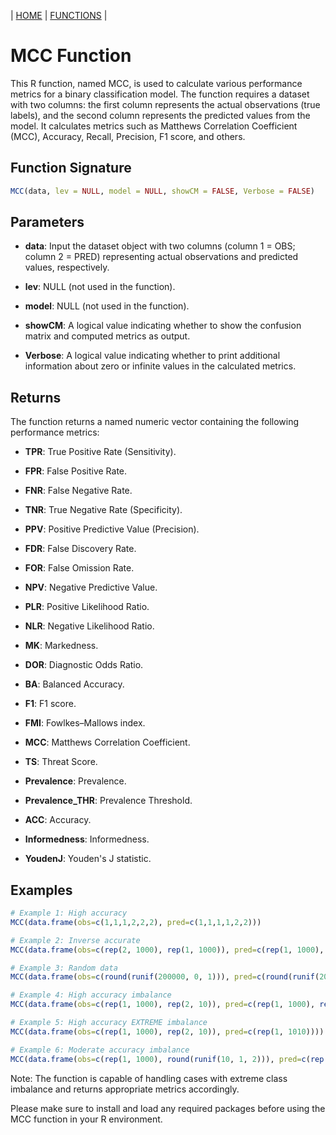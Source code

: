 | [HOME](https://github.com/Rrtk2/RRLab)  |  [FUNCTIONS](https://github.com/Rrtk2/RRLab/blob/master/docs/Functions/FunctionsOverview.md)  | 

# MCC Function

This R function, named MCC, is used to calculate various performance metrics for a binary classification model. The function requires a dataset with two columns: the first column represents the actual observations (true labels), and the second column represents the predicted values from the model. It calculates metrics such as Matthews Correlation Coefficient (MCC), Accuracy, Recall, Precision, F1 score, and others.

## Function Signature

```R
MCC(data, lev = NULL, model = NULL, showCM = FALSE, Verbose = FALSE)
```

## Parameters

- **data**: Input the dataset object with two columns (column 1 = OBS; column 2 = PRED) representing actual observations and predicted values, respectively.

- **lev**: NULL (not used in the function).

- **model**: NULL (not used in the function).

- **showCM**: A logical value indicating whether to show the confusion matrix and computed metrics as output.

- **Verbose**: A logical value indicating whether to print additional information about zero or infinite values in the calculated metrics.

## Returns

The function returns a named numeric vector containing the following performance metrics:

- **TPR**: True Positive Rate (Sensitivity).

- **FPR**: False Positive Rate.

- **FNR**: False Negative Rate.

- **TNR**: True Negative Rate (Specificity).

- **PPV**: Positive Predictive Value (Precision).

- **FDR**: False Discovery Rate.

- **FOR**: False Omission Rate.

- **NPV**: Negative Predictive Value.

- **PLR**: Positive Likelihood Ratio.

- **NLR**: Negative Likelihood Ratio.

- **MK**: Markedness.

- **DOR**: Diagnostic Odds Ratio.

- **BA**: Balanced Accuracy.

- **F1**: F1 score.

- **FMI**: Fowlkes–Mallows index.

- **MCC**: Matthews Correlation Coefficient.

- **TS**: Threat Score.

- **Prevalence**: Prevalence.

- **Prevalence_THR**: Prevalence Threshold.

- **ACC**: Accuracy.

- **Informedness**: Informedness.

- **YoudenJ**: Youden's J statistic.

## Examples

```R
# Example 1: High accuracy
MCC(data.frame(obs=c(1,1,1,2,2,2), pred=c(1,1,1,1,2,2)))

# Example 2: Inverse accurate
MCC(data.frame(obs=c(rep(2, 1000), rep(1, 1000)), pred=c(rep(1, 1000), rep(2, 1000))))

# Example 3: Random data
MCC(data.frame(obs=c(round(runif(200000, 0, 1))), pred=c(round(runif(200000, 0, 1)))))

# Example 4: High accuracy imbalance
MCC(data.frame(obs=c(rep(1, 1000), rep(2, 10)), pred=c(rep(1, 1000), rep(2, 10))))

# Example 5: High accuracy EXTREME imbalance
MCC(data.frame(obs=c(rep(1, 1000), rep(2, 10)), pred=c(rep(1, 1010))))

# Example 6: Moderate accuracy imbalance
MCC(data.frame(obs=c(rep(1, 1000), round(runif(10, 1, 2))), pred=c(rep(1, 1000), rep(2, 10))))
```

Note: The function is capable of handling cases with extreme class imbalance and returns appropriate metrics accordingly.

Please make sure to install and load any required packages before using the MCC function in your R environment.